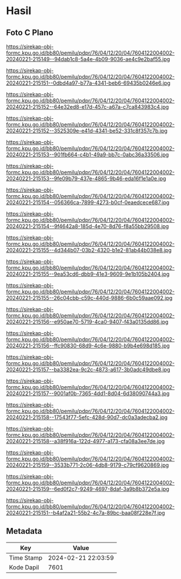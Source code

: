 # Hasil

## Foto C Plano

https://sirekap-obj-formc.kpu.go.id/bb80/pemilu/pdpr/76/04/12/20/04/7604122004002-20240221-215149--94dab1c8-5a4e-4b09-9036-ae4c9e2baf55.jpg

https://sirekap-obj-formc.kpu.go.id/bb80/pemilu/pdpr/76/04/12/20/04/7604122004002-20240221-215151--0dbd4a97-b77a-4341-beb6-69435b0246e6.jpg

https://sirekap-obj-formc.kpu.go.id/bb80/pemilu/pdpr/76/04/12/20/04/7604122004002-20240221-215152--64e32ed8-e17d-457c-a67a-c7ca843983c4.jpg

https://sirekap-obj-formc.kpu.go.id/bb80/pemilu/pdpr/76/04/12/20/04/7604122004002-20240221-215152--3525309e-e41d-4341-be52-331c8f357c7b.jpg

https://sirekap-obj-formc.kpu.go.id/bb80/pemilu/pdpr/76/04/12/20/04/7604122004002-20240221-215153--901fb664-c4b1-49a9-bb7c-0abc36a33506.jpg

https://sirekap-obj-formc.kpu.go.id/bb80/pemilu/pdpr/76/04/12/20/04/7604122004002-20240221-215153--9fe09b79-437e-4865-9b46-eda16f1e1a0e.jpg

https://sirekap-obj-formc.kpu.go.id/bb80/pemilu/pdpr/76/04/12/20/04/7604122004002-20240221-215154--056366ca-7899-4273-b0cf-0eaedcece687.jpg

https://sirekap-obj-formc.kpu.go.id/bb80/pemilu/pdpr/76/04/12/20/04/7604122004002-20240221-215154--9f4642a8-185d-4e70-8d76-f8a55bb29508.jpg

https://sirekap-obj-formc.kpu.go.id/bb80/pemilu/pdpr/76/04/12/20/04/7604122004002-20240221-215155--4d344b07-03b2-4320-b1e2-81ab44b038e8.jpg

https://sirekap-obj-formc.kpu.go.id/bb80/pemilu/pdpr/76/04/12/20/04/7604122004002-20240221-215155--9ea53cd6-dbb9-41e3-9609-9e1b105b2404.jpg

https://sirekap-obj-formc.kpu.go.id/bb80/pemilu/pdpr/76/04/12/20/04/7604122004002-20240221-215155--26c04cbb-c59c-440d-9886-6b0c59aae092.jpg

https://sirekap-obj-formc.kpu.go.id/bb80/pemilu/pdpr/76/04/12/20/04/7604122004002-20240221-215156--e950ae70-5719-4ca0-9407-f43a0135dd86.jpg

https://sirekap-obj-formc.kpu.go.id/bb80/pemilu/pdpr/76/04/12/20/04/7604122004002-20240221-215156--ffc90830-68d9-4c6e-9880-b9b4e698d185.jpg

https://sirekap-obj-formc.kpu.go.id/bb80/pemilu/pdpr/76/04/12/20/04/7604122004002-20240221-215157--ba3382ea-9c2c-4873-a617-3b0adc49dbe8.jpg

https://sirekap-obj-formc.kpu.go.id/bb80/pemilu/pdpr/76/04/12/20/04/7604122004002-20240221-215157--9001af0b-7365-4dd1-8d04-6d38090744a3.jpg

https://sirekap-obj-formc.kpu.go.id/bb80/pemilu/pdpr/76/04/12/20/04/7604122004002-20240221-215158--17543f77-5efc-428d-90d7-dc0a3adecba2.jpg

https://sirekap-obj-formc.kpu.go.id/bb80/pemilu/pdpr/76/04/12/20/04/7604122004002-20240221-215158--a38f916a-122d-4977-a173-cfa08a3ee7de.jpg

https://sirekap-obj-formc.kpu.go.id/bb80/pemilu/pdpr/76/04/12/20/04/7604122004002-20240221-215159--3533b771-2c06-4db8-9179-c79cf9620869.jpg

https://sirekap-obj-formc.kpu.go.id/bb80/pemilu/pdpr/76/04/12/20/04/7604122004002-20240221-215159--6ed0f2c7-9249-4697-8daf-3a9b8b372e5a.jpg

https://sirekap-obj-formc.kpu.go.id/bb80/pemilu/pdpr/76/04/12/20/04/7604122004002-20240221-215151--b4af2a21-55b2-4c7a-89bc-baa08f228e7f.jpg


## Metadata

| Key        | Value               |
| ---------- | ------------------- |
| Time Stamp | 2024-02-21 22:03:59 |
| Kode Dapil | 7601                |



